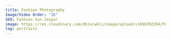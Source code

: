 ```yaml
---
title: Fashion Photography
Image/Video Order: "16"
SEO: Fashion Sun Jaipur
image: https://res.cloudinary.com/dhzucwklz/image/upload/v1698392204/Portraits/_DSC4050highreslowres_hpzvjg.jpg
tag: portraits
---
```

